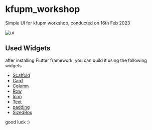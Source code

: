# kfupm_workshop

Simple UI for kfupm workshop, conducted on 16th Feb 2023


![ui](https://user-images.githubusercontent.com/67692329/220170325-ab208ad9-6379-4a11-a453-da903688e11d.png)

## Used Widgets 

after installing Flutter framework, you can build it using the following widgets

- [Scaffold](https://api.flutter.dev/flutter/material/Scaffold-class.html)
- [Card](https://api.flutter.dev/flutter/material/Card-class.html)
- [Column](https://api.flutter.dev/flutter/widgets/Column-class.html)
- [Row](https://api.flutter.dev/flutter/widgets/Row-class.html)
- [Icon](https://api.flutter.dev/flutter/material/Icons-class.html)
- [Text](https://docs.flutter.dev/development/ui/widgets/text)
- [padding](https://api.flutter.dev/flutter/widgets/Padding-class.html)
- [SizedBox](https://api.flutter.dev/flutter/widgets/SizedBox-class.html)


good luck :)
